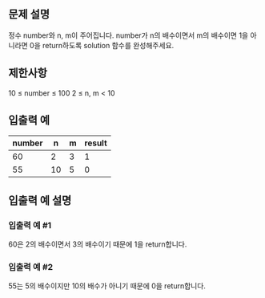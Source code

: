 ## 문제 설명
정수 number와 n, m이 주어집니다. number가 n의 배수이면서 m의 배수이면 1을 아니라면 0을 return하도록 solution 함수를 완성해주세요.

## 제한사항
10 ≤ number ≤ 100
2 ≤ n, m < 10

## 입출력 예
| number |	n | 	m |	result | 
| --- | --- |---| --- |
| 60 |	2 | 3 |	1 |
| 55 |	10 | 5 |	0 |

## 입출력 예 설명
### 입출력 예 #1
60은 2의 배수이면서 3의 배수이기 때문에 1을 return합니다.

### 입출력 예 #2
55는 5의 배수이지만 10의 배수가 아니기 때문에 0을 return합니다.